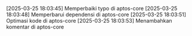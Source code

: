 [2025-03-25 18:03:45] Memperbaiki typo di aptos-core
[2025-03-25 18:03:48] Memperbarui dependensi di aptos-core
[2025-03-25 18:03:51] Optimasi kode di aptos-core
[2025-03-25 18:03:53] Menambahkan komentar di aptos-core
